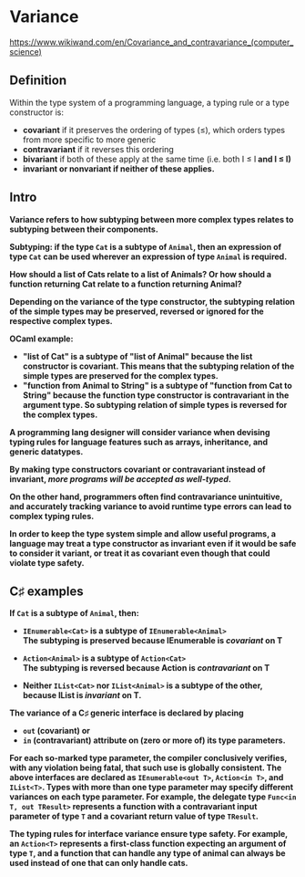 # Variance

https://www.wikiwand.com/en/Covariance_and_contravariance_(computer_science)

## Definition
Within the type system of a programming language, a typing rule or a type constructor is:
- **covariant** if it preserves the ordering of types (≤),
  which orders types from more specific to more generic
- **contravariant** if it reverses this ordering
- **bivariant** if both of these apply at the same time
  (i.e. both I<A> ≤ I<B> and I<B> ≤ I<A>)
- **invariant** or **nonvariant** if neither of these applies.


## Intro
Variance refers to how subtyping between more complex types relates to subtyping between their components.

Subtyping: if the type `Cat` is a subtype of `Animal`, then an expression of type `Cat` can be used wherever an expression of type `Animal` is required.

How should a list of Cats relate to a list of Animals? Or how should a function returning Cat relate to a function returning Animal?

Depending on the variance of the type constructor, the subtyping relation of the simple types may be preserved, reversed or ignored for the respective complex types.

OCaml example:
- "list of Cat" is a subtype of "list of Animal" because the list constructor is covariant. This means that the subtyping relation of the simple types are preserved for the complex types.
- "function from Animal to String" is a subtype of "function from Cat to String" because the function type constructor is contravariant in the argument type. So subtyping relation of simple types is reversed for the complex types.

A programming lang designer will consider variance when devising typing rules for language features such as arrays, inheritance, and generic datatypes.

By making type constructors covariant or contravariant instead of invariant, *more programs will be accepted as well-typed*.

On the other hand, programmers often find contravariance unintuitive, and accurately tracking variance to avoid runtime type errors can lead to complex typing rules.

In order to keep the type system simple and allow useful programs, a language may treat a type constructor as invariant even if it would be safe to consider it variant, or treat it as covariant even though that could violate type safety.

## C♯ examples

If `Cat` is a subtype of `Animal`, then:

- `IEnumerable<Cat>` is a subtype of `IEnumerable<Animal>`   
  The subtyping is preserved because IEnumerable<T> is *covariant* on T

- `Action<Animal>` is a subtype of `Action<Cat>`   
  The subtyping is reversed because Action<T> is *contravariant* on T

- Neither `IList<Cat>` nor `IList<Animal>` is a subtype of the other,
  because IList<T> is *invariant* on T.


The variance of a C♯ generic interface is declared by placing
- `out` (covariant) or 
- `in`  (contravariant) 
attribute on (zero or more of) its type parameters.

For each so-marked type parameter, the compiler conclusively verifies, with any violation being fatal, that such use is globally consistent. The above interfaces are declared as `IEnumerable<out T>`, `Action<in T>`, and `IList<T>`. Types with more than one type parameter may specify different variances on each type parameter. For example, the delegate type `Func<in T, out TResult>` represents a function with a contravariant input parameter of type `T` and a covariant return value of type `TResult`.

The typing rules for interface variance ensure type safety. For example, an `Action<T>` represents a first-class function expecting an argument of type `T`, and a function that can handle any type of animal can always be used instead of one that can only handle cats.




